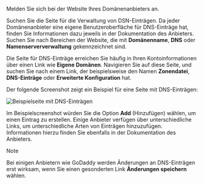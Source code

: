 Melden Sie sich bei der Website Ihres Domänenanbieters an.

Suchen Sie die Seite für die Verwaltung von DSN-Einträgen. Da jeder Domänenanbieter eine eigene Benutzeroberfläche für DNS-Einträge hat, finden Sie Informationen dazu jeweils in der Dokumentation des Anbieters. Suchen Sie nach Bereichen der Website, die mit **Domänenname**, **DNS** oder **Namenserververwaltung** gekennzeichnet sind. 

Die Seite für DNS-Einträge erreichen Sie häufig in Ihren Kontoinformationen über einen Link wie **Eigene Domänen**. Navigieren Sie auf diese Seite, und suchen Sie nach einem Link, der beispielsweise den Namen **Zonendatei**, **DNS-Einträge** oder **Erweiterte Konfiguration** hat.

Der folgende Screenshot zeigt ein Beispiel für eine Seite mit DNS-Einträgen:

![Beispielseite mit DNS-Einträgen](./media/app-service-web-access-dns-records-no-h/example-record-ui.png)

Im Beispielscreenshot würden Sie die Option **Add** (Hinzufügen) wählen, um einen Eintrag zu erstellen. Einige Anbieter verfügen über unterschiedliche Links, um unterschiedliche Arten von Einträgen hinzuzufügen. Informationen hierzu finden Sie ebenfalls in der Dokumentation des Anbieters.

> [!NOTE]
> Bei einigen Anbietern wie GoDaddy werden Änderungen an DNS-Einträgen erst wirksam, wenn Sie einen gesonderten Link **Änderungen speichern** wählen. 
